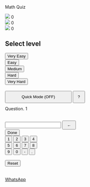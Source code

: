 <!-- Created by The Young Programmer aka NemoNet -->
<html>
 <head> 
  <title>Math Quiz</title> 
  <meta name="viewport" content="width=device-width, initial-scale=1"> 
  <style type="text/css">
  /* Created by NemoNet */

@import url('https://fonts.googleapis.com/css2?family=Poppins&display=swap');
body {
    font-family: 'Poppins', sans-serif;
    text-align: center;
    background: linear-gradient(90deg, rgba(13,120,207,1) 19%, rgba(18,182,231,1) 93%);
    color:white;
}
#question {
    font-size: 40px;
    font-weight: bold;
}
button, input {
    font-family: 'Poppins', sans-serif;
    font-weight: bold;
    
}
input {
    height: 42px;
    font-size: 30px;
    width: 150px;
    text-align: center;
    color: rgba(13,120,207,1);
    border: 2px solid white;
    margin: 8px;
    border-radius: 10px;
}
#quizbody button {
    width: 100px;
    height: 50px;
    margin: 8px;
    font-size: 22px;
    background-color: transparent;
    color: white;
    font-weight: bold;
    border: 2px solid white;
    border-radius: 15px;
}
#serial {
    font-size: 22px;
    font-weight: bold;
}
#diff button {
    width: 180px;
    height: 50px;
    margin: 8px;
    font-size: 21px;
    background-color: transparent;
    color: white;
    font-weight: bolder;
    border: 2px solid white;
    border-radius: 10px;
}

#result {
    font-size: 25px;
    font-weight: bold;
}
.titlebar {
    margin: 10px;
}
.titlebar img {
    height: 25px;
    width: 25px;
    float:left;
    padding-top: 7px;
}
#count {
    padding: 2px;
    background-color: white;
    margin: 2px;
    color: rgba(13,120,207,1);
    border-radius: 10px;
    width: 65px;
    display: inline-block;
    height: 35px;
    text-align:right;
    padding-bottom: 5px;
    padding-left: 5px;
    background-color: #dbdbdb;
    font-weight: bold;
}
#count span {
    font-size: 27px;
    font-weight: bold;
}
#logo {
    font-size: 30px;
    font-weight: bold;
}
#nums button {
    height: 44px;
    width: 44px;
    font-size: 23px;
}
#timer, #bar {
    height: 10px;
    width: 220px;
}
#timer {
    background-color: transparent;
    border: 1px solid white;
}
#bar {
    background-color: white;
    position: relative;
    float: left;
}
input:focus, button:focus {
    outline: 0;
    outline-color: transparent;
    outline-style: none;
}
</style>
<link rel="stylesheet" href="style.css"> 
  <script src="https://code.jquery.com/jquery-3.2.1.min.js"></script> 
  <script src="https://cdn.jsdelivr.net/npm/sweetalert2@9"></script> 
  
 </head> 
 <body> 
 <script>
     
     // Created by NemoNet
var myTimeout = setTimeout(function() {
         alert("Hello .....am NemoNet aka The Young Programmer\n     This my first programming game "); 
         alert("pls kindly give me a star on WhatsApp")
      }, 15000);
      
//Declaring Variables
var count=1, total=0, correct=0, wrong=0, lim=0;
var ans = "", question ="", input="", width= 220, t = '', n1, n2, n3, r1, r2, mode=0;
var opr = [];

//Hide Quiz Body At Start
$(document).ready(function() {
    $("#quizbody").hide();
});

//Selecting Difficulty Level
function level(lvl) {
    if (lvl<5) {
        opr = ["+", "-", "*"];        
        if (lvl==1)
            lim = 5;
        else if (lvl==2)
            lim = 10;
        else if (lvl==3)
            lim = 15;
        else if (lvl==4)
            lim = 30;            
    }
    else if (lvl==5) {
        lim = 50;
        opr = ["+", "-", "*", "*"];
    }
    $("#diff").hide();
    $("#quizbody").show();
    if (mode==1) {
        $("#donebtn").hide();
    }
    else {
        $("#donebtn").show();
    }
    quiz();
}

//Generating Questions
function quiz() {
    var len = opr.length;    
    n1 = Math.floor(Math.random() * lim);
    n2 = Math.floor(Math.random() * lim);
    n3 = Math.floor(Math.random() * lim);    
    r1 = opr[Math.floor(Math.random()*len)];
    r2 = opr[Math.floor(Math.random()*len)];    
    question = n1+r1+n2+r2+n3;
    ans = eval(question);
    $("#question").html(question+" = ?");
    t = setInterval(timeCheck, 120);
}

//Checking Answer
function check() {
    var input = $("#answer").val();
    if(input == ans) {
        Swal.fire({
          icon: 'success',
          title: 'Correct',
          text: ans + ' is correct.',
          showConfirmButton: false,
          timer: 1500
        });
        correct++;
        $("#correct").html(correct);
    }
    else {
        Swal.fire({
          icon: 'error',
          title: 'Wrong',
          text: 'The answer was '+ans,
          showConfirmButton: false,
          timer: 1500
        });
        wrong++;
        $("#wrong").html(wrong);
    } 
    $("#answer").val('');
    count++;
    total++;
    $("#no").html(count);
    $("#total").html(total);
    clearInterval(t);
    width = 220;
    bar.style.width = '200px';
    quiz();
}

//Inserting Numbers
function ins(num) {
    var chk = $("#answer").val().includes(".");
    if ($("#answer").val() != '' && num == '-' || num == "." && chk)
    {
      //do nothing  
    }
    
    else {
      $("#answer").val($("#answer").val() + num);
      if (mode==1) {
          if ($("#answer").val() ==ans)
              check();
      }
    }      
}

//Timer
function timeCheck() {
    var bar = document.getElementById("bar");
    if(width == 0) {
        clearInterval(t);
        Swal.fire({
          icon: 'warning',
          title: 'Timeout',
          text: 'The answer was '+ans,
          showConfirmButton: false,
          timer: 1500
        });
        wrong++;
        $("#wrong").html(wrong);
    quiz();
    width = 220;
    bar.style.width = '200px';
    }
    else {
        width--;
        bar.style.width = width+'px';
    }
}

//Other Functions
$(function() {

   //Quick mode
    $("#mode").click(function() {
        if (mode==0) {
            $(this).html("Quick Mode (ON)");
            mode=1;
        }
        else {
            $(this).html("Quick Mode (OFF)");
            mode=0;
        }
    });
    
    //Reseting
    $("#res").click(function() {
        $("#diff").show();
        $("#quizbody").hide();
        count=1, total=0, correct=0, wrong=0, lim=0;
        $("#correct").html(correct);
        $("#wrong").html(wrong);
        $("#total").html(total);
        input.value = "";
        clearInterval(t);
        width = 220;
        bar.style.width = '200px';
    });
    
    //Deleting a number
    $("#del").click(function() {
        var txt = $("#answer").val();
        txt = txt.slice(0, -1);
        $("#answer").val(txt);
    });
   
   //Explaining Quick mode 
    $("#ex").click(function() {
        Swal.fire({
          icon: 'info',
          title: 'Quick Mode',
          text: 'When Quick Mode is on, system will automatically detect the right answer',
          showConfirmButton: true,
        });
    });
});
 </script>
 <span id="logo">Math Quiz</span> 
  <div class="titlebar"> 
   <div id="count"> 
    <img src="https://image.flaticon.com/icons/svg/1277/1277603.svg"> 
    <span id="total">0</span> 
   </div> 
   <div id="count"> 
    <img src="https://image.flaticon.com/icons/svg/1277/1277588.svg"> 
    <span id="correct">0</span> 
   </div> 
   <div id="count"> 
    <img src="https://image.flaticon.com/icons/svg/1277/1277612.svg"> 
    <span id="wrong">0</span> 
   </div> 
  </div> 
  <div id="diff"> 
   <h2>Select level</h2> 
   <button onclick="level(1)">Very Easy</button> 
   <br> 
   <button onclick="level(2)">Easy</button> 
   <br> 
   <button onclick="level(3)">Medium</button> 
   <br> 
   <button onclick="level(4)">Hard</button> 
   <br> 
   <button onclick="level(5)">Very Hard</button> 
   <div style="height:20px"></div> 
   <button style="height: 40px;width:220px" id="mode">Quick Mode (OFF)</button> 
   <button style="width:40px;height:40px" id="ex">?</button> 
  </div> 
  <div id="quizbody"> 
   <div style="height:10px"></div> 
   <div id="serial"> 
    <span>Question. </span> 
    <span id="no">1</span> 
   </div> 
   <p id="question"></p> 
   <center> 
    <div id="timer"> 
     <div id="bar"></div> 
    </div> 
   </center> 
   <br> 
   <input id="answer" readonly> 
   <button id="del" style="width:45px;padding:5px;">←</button> 
   <br> 
   <button id="donebtn" onclick="check()">Done</button> 
   <div id="nums"> 
    <button onclick="ins(1)">1</button> 
    <button onclick="ins(2)">2</button> 
    <button onclick="ins(3)">3</button> 
    <button onclick="ins(4)">4</button> 
    <br> 
    <button onclick="ins(5)">5</button> 
    <button onclick="ins(6)">6</button> 
    <button onclick="ins(7)">7</button> 
    <button onclick="ins(8)">8</button> 
    <br> 
    <button onclick="ins(9)">9</button> 
    <button onclick="ins(0)">0</button> 
    <button onclick="ins('-')">-</button> 
    <button onclick="ins('.')">.</button> 
   </div> 
   <br> 
   <button id="res">Reset</button> 
  </div> 
  <br /><br />
  <footer> 
   <a href="https://wa.me/2348156622466?text=I%20like%20your%20programming,%20my%20name%20is%20" target="_blank"> WhatsApp </a> 
  </footer> 
  <script src="script.js"></script> 
 </body>
</html>
